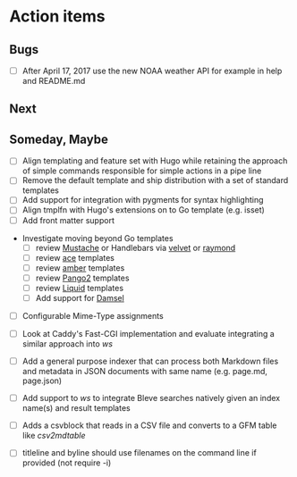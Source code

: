 
# Action items

## Bugs

+ [ ] After April 17, 2017 use the new NOAA weather API for example in help and README.md

## Next


## Someday, Maybe

+ [ ] Align templating and feature set with Hugo while retaining the approach of simple commands responsible for simple actions in a pipe line
+ [ ] Remove the default template and ship distribution with a set of standard templates
+ [ ] Add support for integration with pygments for syntax highlighting
+ [ ] Align tmplfn with Hugo's extensions on to Go template (e.g. isset)
+ [ ] Add front matter support
+ Investigate moving beyond Go templates 
    + [ ] review [Mustache](https://github.com/hoisie/mustache) or Handlebars via [velvet](https://github.com/gobuffalo/velvet) or [raymond](https://github.com/aymerick/raymond)
    + [ ] review [ace](https://github.com/yosssi/ace) templates
    + [ ] review [amber](https://github.com/eknkc/amber) templates
    + [ ] review [Pango2](https://github.com/flosch/pongo2) templates
    + [ ] review [Liquid](https://github.com/osteele/liquid) templates
    + [ ] Add support for [Damsel](https://github.com/dskinner/damsel)
+ [ ] Configurable Mime-Type assignments
+ [ ] Look at Caddy's Fast-CGI implementation and evaluate integrating a similar approach into _ws_
+ [ ] Add a general purpose indexer that can process both Markdown files and metadata in JSON documents with same name (e.g. page.md, page.json)
+ [ ] Add support to _ws_ to integrate Bleve searches natively given an index name(s) and result templates
+ [ ] Adds a csvblock that reads in a CSV file and converts to a GFM table like _csv2mdtable_
+ [ ] titleline and byline should use filenames on the command line if provided (not require -i)

